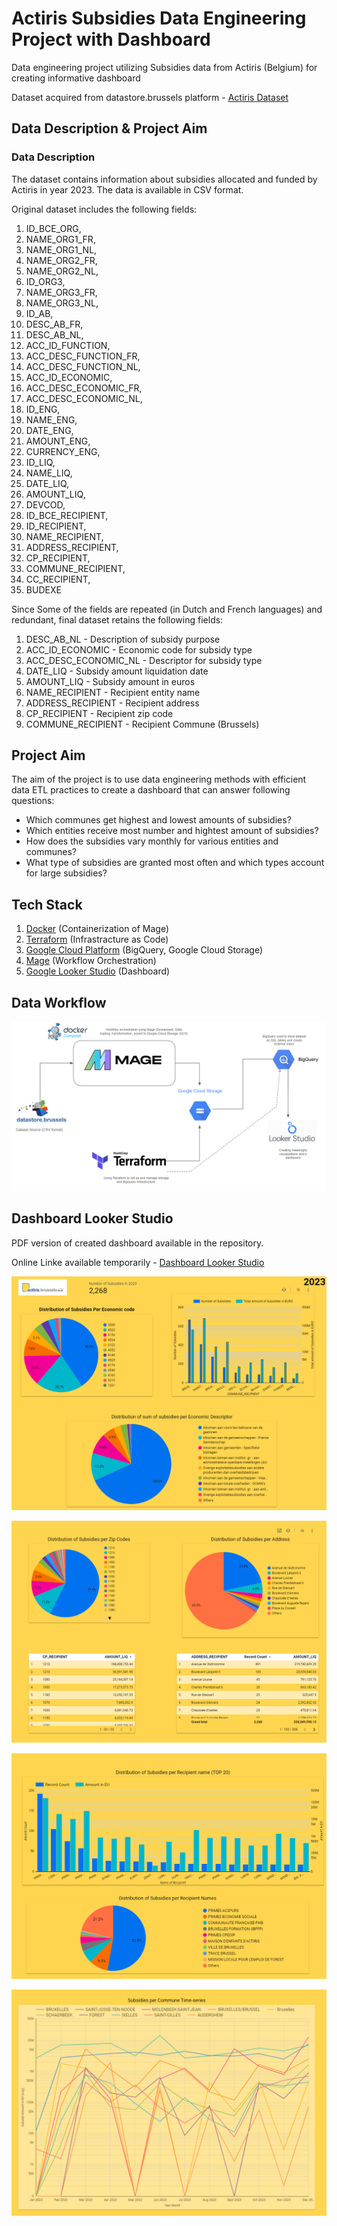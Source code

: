 # Actiris Subsidies Data Engineering Project with Dashboard

 Data engineering project utilizing Subsidies data from Actiris (Belgium) for creating informative dashboard

Dataset acquired from datastore.brussels platform -  [Actiris Dataset](https://datastore.brussels/web/data/dataset/3a9a6fc0-375d-4bca-aa64-3e226520f557)

## Data Description & Project Aim

### Data Description

The dataset contains information about subsidies allocated and funded by Actiris in year 2023. The data is available in CSV format. 

Original dataset includes the following fields:
1. ID_BCE_ORG, 
2. NAME_ORG1_FR, 
3. NAME_ORG1_NL, 
4. NAME_ORG2_FR,
5. NAME_ORG2_NL,
6. ID_ORG3, 
7. NAME_ORG3_FR, 
8. NAME_ORG3_NL, 
9. ID_AB,
10. DESC_AB_FR, 
11. DESC_AB_NL, 
12. ACC_ID_FUNCTION, 
13. ACC_DESC_FUNCTION_FR,
14. ACC_DESC_FUNCTION_NL, 
15. ACC_ID_ECONOMIC, 
16. ACC_DESC_ECONOMIC_FR,
17. ACC_DESC_ECONOMIC_NL, 
18. ID_ENG, 
19. NAME_ENG, 
20. DATE_ENG, 
21. AMOUNT_ENG,
22. CURRENCY_ENG, 
23. ID_LIQ, 
24. NAME_LIQ, 
25. DATE_LIQ, 
26. AMOUNT_LIQ,
27. DEVCOD, 
28. ID_BCE_RECIPIENT, 
29. ID_RECIPIENT, 
30. NAME_RECIPIENT,
31. ADDRESS_RECIPIENT, 
32. CP_RECIPIENT, 
33. COMMUNE_RECIPIENT,
34. CC_RECIPIENT, 
35. BUDEXE

Since Some of the fields are repeated (in Dutch and French languages) and redundant, final dataset retains the following fields:
1. DESC_AB_NL - Description of subsidy purpose
2. ACC_ID_ECONOMIC - Economic code for subsidy type
3. ACC_DESC_ECONOMIC_NL - Descriptor for subsidy type
4. DATE_LIQ - Subsidy amount liquidation date
5. AMOUNT_LIQ - Subsidy amount in euros
6. NAME_RECIPIENT - Recipient entity name
7. ADDRESS_RECIPIENT - Recipient address 
8. CP_RECIPIENT - Recipient zip code
9. COMMUNE_RECIPIENT - Recipient Commune (Brussels)


## Project Aim

The aim of the project is to use data engineering methods with efficient data ETL practices to create a dashboard that can answer following questions:

* Which communes get highest and lowest amounts of subsidies?
* Which entities receive most number and hightest amount of subsidies?
* How does the subsidies vary monthly for various entities and communes?
* What type of subsidies are granted most often and which types account for large subsidies?

## Tech Stack 

1. [Docker](https://www.docker.com/) (Containerization of Mage)
2. [Terraform](https://developer.hashicorp.com/terraform/tutorials) (Infrastracture as Code)
3. [Google Cloud Platform](https://cloud.google.com/?hl=en) (BigQuery, Google Cloud Storage)
4. [Mage](https://github.com/mage-ai) (Workflow Orchestration)
5. [Google Looker Studio](https://lookerstudio.google.com/u/0/) (Dashboard)

## Data Workflow

![Data Workflow](/docs_photos/Pipeline.png)

## Dashboard Looker Studio

PDF version of created dashboard available in the repository. 

Online Linke available temporarily - [Dashboard Looker Studio](https://lookerstudio.google.com/s/lJe0F2h5zQM)

![Page1](docs_photos/Dashboard-Page1.png)

![Page2](docs_photos/Dashboard-Page2.png)

![Page3](docs_photos/Dashboard-Page3.png)

![Page4](docs_photos/Dashboard-Page4.png)
